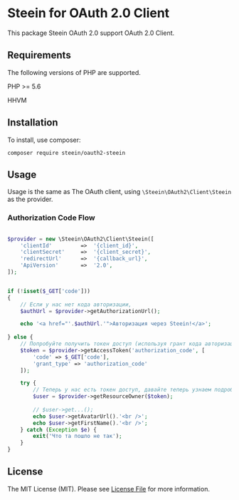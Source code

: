 # Steein for OAuth 2.0 Client

This package Steein OAuth 2.0 support OAuth 2.0 Client.


## Requirements
The following versions of PHP are supported.

PHP >= 5.6 

HHVM

## Installation

To install, use composer:

```
composer require steein/oauth2-steein
```


## Usage

Usage is the same as The OAuth client, using ```\Steein\OAuth2\Client\Steein``` as the provider.


### Authorization Code Flow

```php

$provider = new \Steein\OAuth2\Client\Steein([
    'clientId'         =>  '{client_id}',
    'clientSecret'     =>  '{client_secret}',
    'redirectUrl'      =>  '{callback_url}',
    'ApiVersion'       =>  '2.0',
]);


if (!isset($_GET['code']))
{
    // Если у нас нет кода авторизации,
    $authUrl = $provider->getAuthorizationUrl();

    echo '<a href="'.$authUrl.'">Авторизация через Steein!</a>';
    
} else {
    // Попробуйте получить токен доступ (используя грант кода авторизации)
    $token = $provider->getAccessToken('authorization_code', [
        'code' => $_GET['code'],
        'grant_type' => 'authorization_code'
    ]);

    try {
        // Теперь у нас есть токен доступ, давайте теперь узнаем подробности пользователя.
        $user = $provider->getResourceOwner($token);
        
        // $user->get...();
        echo $user->getAvatarUrl().'<br />';
        echo $user->getFirstName().'<br />';
    } catch (Exception $e) {
        exit('Что та пошло не так');
    }
}

```
## License

The MIT License (MIT). Please see [License File](https://github.com/SteeinRu/oauth2-steein/blob/master/LICENSE) for more information.
